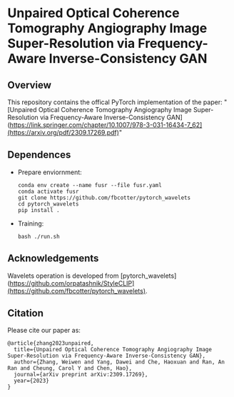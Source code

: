 # Unpaired Optical Coherence Tomography Angiography Image Super-Resolution via Frequency-Aware Inverse-Consistency GAN

## Overview


This repository contains the offical PyTorch implementation of the paper: "[Unpaired Optical Coherence Tomography Angiography Image Super-Resolution via Frequency-Aware Inverse-Consistency GAN](https://link.springer.com/chapter/10.1007/978-3-031-16434-7_62](https://arxiv.org/pdf/2309.17269.pdf)"


## Dependences
- Prepare enviornment:
  ```shell script
  conda env create --name fusr --file fusr.yaml
  conda activate fusr
  git clone https://github.com/fbcotter/pytorch_wavelets
  cd pytorch_wavelets
  pip install .
  ```
  
- Training:
  ```shell script
  bash ./run.sh
  ``` 

## Acknowledgements
Wavelets operation is developed from [pytorch_wavelets](https://github.com/orpatashnik/StyleCLIP](https://github.com/fbcotter/pytorch_wavelets).


## Citation
Please cite our paper as:
```
@article{zhang2023unpaired,
  title={Unpaired Optical Coherence Tomography Angiography Image Super-Resolution via Frequency-Aware Inverse-Consistency GAN},
  author={Zhang, Weiwen and Yang, Dawei and Che, Haoxuan and Ran, An Ran and Cheung, Carol Y and Chen, Hao},
  journal={arXiv preprint arXiv:2309.17269},
  year={2023}
}
```
